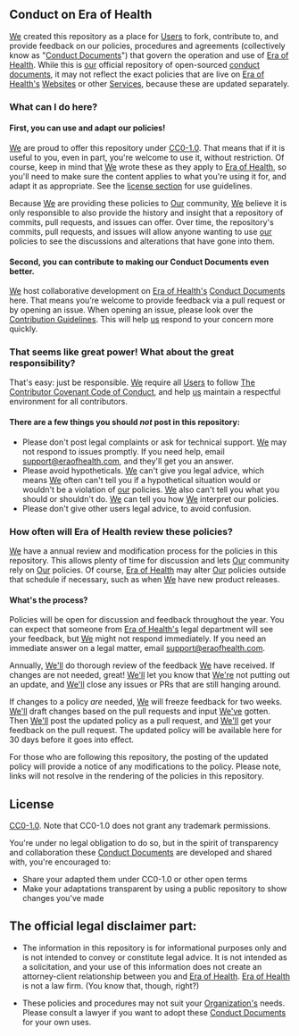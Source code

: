 ## Conduct on Era of Health
[We](terminology.md#era-of-health) created this repository as a place for [Users](terminology.md#users) to fork, contribute to, and provide feedback on our policies, procedures and agreements (collectively know as "[Conduct Documents](terminology.md#conduct-documents)") that govern the operation and use of [Era of Health](terminology.md#era-of-health). While this is [our](terminology.md#era-of-health) official repository of open-sourced [conduct documents](terminology.md#conduct-documents), it may not reflect the exact policies that are live on [Era of Health's](terminology.md#era-of-health) [Websites](terminology.md#website) or other [Services](terminology.md#service), because these are updated separately.

### What can I do here?

#### First, you can use and adapt our policies! 

[We](terminology.md#era-of-health) are proud to offer this repository under [CC0-1.0](#license). That means that if it is useful to you, even in part, you're welcome to use it, without restriction. Of course, keep in mind that [We](terminology.md#era-of-health) wrote these as they apply to [Era of Health](terminology.md#era-of-health), so you'll need to make sure the content applies to what you're using it for, and adapt it as appropriate. See the [license section](#license) for use guidelines.

Because [We](terminology.md#era-of-health) are providing these policies to [Our](terminology.md#era-of-health) community, [We](terminology.md#era-of-health) believe it is only responsible to also provide the history and insight that a repository of commits, pull requests, and issues can offer. Over time, the repository's commits, pull requests, and issues will allow anyone wanting to use [our](terminology.md#era-of-health) policies to see the discussions and alterations that have gone into them.

#### Second, you can contribute to making our Conduct Documents even better.

[We](terminology.md#era-of-health) host collaborative development on [Era of Health's](terminology.md#era-of-health) [Conduct Documents](terminology.md#conduct-documents) here. That means you’re welcome to provide feedback via a pull request or by opening an issue. When opening an issue, please look over the [Contribution Guidelines](CONTRIBUTING.md). This will help [us](terminology.md#era-of-health) respond to your concern more quickly.

### That seems like great power! What about the great responsibility?

That's easy: just be responsible. [We](terminology.md#era-of-health) require all [Users](terminology.md#user) to follow [The Contributor Covenant Code of Conduct](https://www.contributor-covenant.org/version/1/4/code-of-conduct), and help [us](terminology.md#era-of-health) maintain a respectful environment for all contributors.

#### There are a few things you should _not_ post in this repository:

- Please don't post legal complaints or ask for technical support. [We](terminology.md#era-of-health) may not respond to issues promptly. If you need help, email support@eraofhealth.com, and they'll get you an answer.
-	Please avoid hypotheticals. [We](terminology.md#era-of-health) can't give you legal advice, which means [We](terminology.md#era-of-health) often can't tell you if a hypothetical situation would or wouldn't be a violation of [our](terminology.md#era-of-health) policies. [We](terminology.md#era-of-health) also can't tell you what you should or shouldn't do. [We](terminology.md#era-of-health) can tell you how [We](terminology.md#era-of-health) interpret our policies.
- Please don't give other users legal advice, to avoid confusion.

### How often will Era of Health review these policies?

[We](terminology.md#era-of-health) have a annual review and modification process for the policies in this repository. This allows plenty of time for discussion and lets [Our](terminology.md#era-of-health) community rely on [Our](terminology.md#era-of-health) policies. Of course, [Era of Health](terminology.md#era-of-health) may alter [Our](terminology.md#era-of-health) policies outside that schedule if necessary, such as when [We](terminology.md#era-of-health) have new product releases.

#### What's the process? 

Policies will be open for discussion and feedback throughout the year. You can expect that someone from [Era of Health's](terminology.md#era-of-health) legal department will see your feedback, but [We](terminology.md#era-of-health) might not respond immediately. If you need an immediate answer on a legal matter, email support@eraofhealth.com.

Annually, [We'll](terminology.md#era-of-health) do thorough review of the feedback [We](terminology.md#era-of-health) have received. If changes are not needed, great! [We'll](terminology.md#era-of-health) let you know that [We're](terminology.md#era-of-health)  not putting out an update, and [We'll](terminology.md#era-of-health) close any issues or PRs that are still hanging around. 

If changes to a policy _are_ needed, [We](terminology.md#era-of-health) will freeze feedback for two weeks. [We'll](terminology.md#era-of-health) draft changes based on the pull requests and input [We've](terminology.md#era-of-health) gotten. Then [We'll](terminology.md#era-of-health) post the updated policy as a pull request, and [We'll](terminology.md#era-of-health) get your feedback on the pull request. The updated policy will be available here for 30 days before it goes into effect.

For those who are following this repository, the posting of the updated policy will provide a notice of any modifications to the policy. Please note, links will not resolve in the rendering of the policies in this repository.
 
## License
 
[CC0-1.0](LICENSE.md). Note that CC0-1.0 does not grant any trademark permissions.

You're under no legal obligation to do so, but in the spirit of transparency and collaboration these [Conduct Documents](terminology.md#conduct-documents) are developed and shared with, you're encouraged to:

- Share your adapted them under CC0-1.0 or other open terms
- Make your adaptations transparent by using a public repository to show changes you've made

## The official legal disclaimer part:

- The information in this repository is for informational purposes only and is not intended to convey or constitute legal advice. It is not intended as a solicitation, and your use of this information does not create an attorney-client relationship between you and [Era of Health](terminology.md#era-of-health). [Era of Health](terminology.md#era-of-health) is not a law firm. (You know that, though, right?)

- These policies and procedures may not suit your [Organization's](terminology.md#organization) needs. Please consult a lawyer if you want to adopt these [Conduct Documents](terminology.md#conduct-documents) for your own uses.
